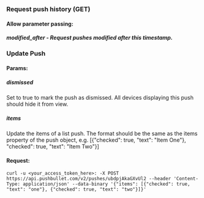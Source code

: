 ### Request push history (GET)

#### Allow parameter passing:

##### modified_after - Request pushes modified after this timestamp.

### Update Push

#### Params:

##### dismissed
Set to true to mark the push as dismissed. All devices displaying this push should hide it from view.

##### items 
Update the items of a list push. The format should be the same as the items property of the push object, e.g. [{"checked": true, "text": "Item One"},
"checked": true, "text": "Item Two"}]

#### Request:
```
curl -u <your_access_token_here>: -X POST https://api.pushbullet.com/v2/pushes/ubdpjAkaGXvUl2 --header 'Content-Type: application/json' --data-binary '{"items": [{"checked": true, "text": "one"}, {"checked": true, "text": "two"}]}'
